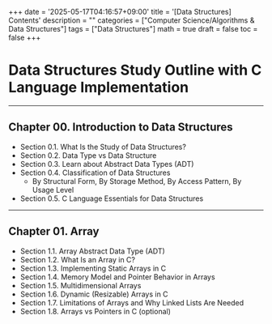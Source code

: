 +++
date = '2025-05-17T04:16:57+09:00'
title = '[Data Structures] Contents'
description = ""
categories = ["Computer Science/Algorithms & Data Structures"]
tags = ["Data Structures"]
math = true
draft = false
toc = false
+++

# Data Structures Study Outline with C Language Implementation

---

## Chapter 00. Introduction to Data Structures
- Section 0.1. What Is the Study of Data Structures?
- Section 0.2. Data Type vs Data Structure
- Section 0.3. Learn about Abstract Data Types (ADT)
- Section 0.4. Classification of Data Structures
	- By Structural Form, By Storage Method, By Access Pattern, By Usage Level
- Section 0.5. C Language Essentials for Data Structures

---

## Chapter 01. Array
- Section 1.1. Array Abstract Data Type (ADT)
- Section 1.2. What Is an Array in C?
- Section 1.3. Implementing Static Arrays in C
- Section 1.4. Memory Model and Pointer Behavior in Arrays
- Section 1.5. Multidimensional Arrays
- Section 1.6. Dynamic (Resizable) Arrays in C
- Section 1.7. Limitations of Arrays and Why Linked Lists Are Needed
- Section 1.8. Arrays vs Pointers in C (optional)
<!--

---

## Chapter 02. Linked List
- Section 2.1. Singly Linked List
- Section 2.2. Doubly Linked List
- Section 2.3. Circular Linked List
- Section 2.4. Operations and Time Complexity

---

## Chapter 03. Stack
- Section 3.1. LIFO Principle
- Section 3.2. Implementation (Array vs Linked List)
- Section 3.3. Applications of Stack
- Section 3.4. Time and Space Complexity

---

## Chapter 04. Queue
- Section 4.1. FIFO Principle
- Section 4.2. Linear and Circular Queue
- Section 4.3. Deque (Double-Ended Queue)
- Section 4.4. Priority Queue
- Section 4.5. Applications and Complexity

---

## Chapter 05. Recursion
- Section 5.1. Concept and Stack Relation
- Section 5.2. Base Case and Recursive Case
- Section 5.3. Tail Recursion
- Section 5.4. Recursion vs Iteration

---

## Chapter 06. Tree
- Section 6.1. Terminology and Properties
- Section 6.2. Binary Tree and Traversal
- Section 6.3. Binary Search Tree
- Section 6.4. Balanced Trees (AVL, Red-Black)
- Section 6.5. Heap

---

## Chapter 07. Graph
- Section 7.1. Representation (Matrix vs List)
- Section 7.2. Traversal (DFS, BFS)
- Section 7.3. Shortest Paths (Dijkstra)
- Section 7.4. Minimum Spanning Tree (Kruskal, Prim)

---

## Chapter 08. Hash Table
- Section 8.1. Hash Functions
- Section 8.2. Collision Resolution
- Section 8.3. Hash Maps vs Sets
- Section 8.4. Applications

---

## Chapter 09. String Algorithms
- Section 9.1. Memory Representation
- Section 9.2. Pattern Matching (KMP, Rabin-Karp, Boyer-Moore)
- Section 9.3. Practical Applications

---

## Chapter 10. Trie
- Section 10.1. Prefix Tree Concept
- Section 10.2. Insertion and Search
- Section 10.3. Use Cases in Auto-completion and Dictionaries

---

## Chapter 11. Segment Tree
- Section 11.1. Motivation and Structure
- Section 11.2. Range Query and Update
- Section 11.3. Complexity Analysis

---

## Chapter 12. Fenwick Tree (Binary Indexed Tree)
- Section 12.1. Introduction and Comparison with Segment Tree
- Section 12.2. Prefix Sums
- Section 12.3. Update and Query Operations

---

## Chapter 13. Union-Find (Disjoint Set)
- Section 13.1. Union and Find Operations
- Section 13.2. Path Compression and Union by Rank
- Section 13.3. Applications (e.g. Kruskal)

---

## Chapter 14. B-Tree and B+ Tree
- Section 14.1. Structure and Properties
- Section 14.2. Use in Databases and File Systems

---

## Chapter 15. Complexity Analysis
- Section 15.1. Big-O, Big-Ω, Big-Θ Notations
- Section 15.2. Time and Space Comparison Table

---

## Chapter 16. Data Structure Selection Guide
- Section 16.1. Choosing the Right Structure Based on Use Case
- Section 16.2. Memory vs Speed Trade-offs

---


<!--
## Chapter 01. Linear Data Structures
- Section 1.1. Array
- Section 1.2. Linked List
  - Section 1.2.1. Singly Linked List
  - Section 1.2.2. Doubly Linked List
  - Section 1.2.3. Circular Linked List
- Section 1.3. Stack
- Section 1.4. Queue
  - Section 1.4.1. Linear Queue
  - Section 1.4.2. Circular Queue
  - Section 1.4.3. Deque (Double-Ended Queue)
  - Section 1.4.4. Priority Queue

## Chapter 02. Recursion and Stack Applications
- Section 2.1. Understanding Recursion
- Section 2.2. Relation between Recursion and Stack
- Section 2.3. Space and Time Complexity in Recursion

## Chapter 03. Tree Structures
- Section 3.1. Basic Terminology and Concepts
- Section 3.2. Binary Tree and Traversal Techniques
  - Section 3.2.1. Preorder, Inorder, Postorder, Level-order
- Section 3.3. Binary Search Tree (BST)
- Section 3.4. Balanced Binary Trees
  - Section 3.4.1. AVL Tree
  - Section 3.4.2. Red-Black Tree
- Section 3.5. Heap

## Chapter 04. Graph Structures
- Section 4.1. Definitions and Representations
  - Section 4.1.1. Adjacency Matrix
  - Section 4.1.2. Adjacency List
- Section 4.2. Graph Traversal Algorithms
  - Section 4.2.1. Depth-First Search (DFS)
  - Section 4.2.2. Breadth-First Search (BFS)
- Section 4.3. Weighted Graphs and Shortest Paths
  - Section 4.3.1. Dijkstra’s Algorithm
- Section 4.4. Minimum Spanning Tree (MST)
  - Section 4.4.1. Kruskal’s Algorithm
  - Section 4.4.2. Prim’s Algorithm

## Chapter 05. Hashing
- Section 5.1. Hash Tables and Hash Functions
- Section 5.2. Collision Resolution Techniques
  - Section 5.2.1. Chaining
  - Section 5.2.2. Open Addressing
- Section 5.3. Hash Maps vs Hash Sets

## Chapter 06. String Data Structures
- Section 6.1. String Representation in Memory
- Section 6.2. String Matching Algorithms
  - Section 6.2.1. KMP Algorithm
  - Section 6.2.2. Rabin-Karp Algorithm
  - Section 6.2.3. Boyer-Moore Algorithm

## Chapter 07. Advanced Data Structures
- Section 7.1. Trie (Prefix Tree)
- Section 7.2. Segment Tree
- Section 7.3. Fenwick Tree (Binary Indexed Tree)
- Section 7.4. Union-Find (Disjoint Set)
- Section 7.5. B-Tree and B+ Tree

## Chapter 08. Complexity Analysis
- Section 8.1. Big-O, Big-Ω, Big-Θ Notations
- Section 8.2. Time and Space Complexity of Major Structures

## Chapter 09. Data Structure Selection Guide
- Section 9.1. Choosing the Right Data Structure
- Section 9.2. Trade-offs Between Memory and Speed
-->

<!--
Chapter 02. Linked Lists
	•	Understand node-based storage using pointers
	•	Explore singly, doubly, and circular linked lists
	•	Compare linked lists with arrays in terms of performance and use cases

Chapter 03. Stacks and Queues
	•	Learn the principles of LIFO (Stack) and FIFO (Queue)
	•	Implement stack and queue using arrays and linked lists
	•	Understand real-world applications like Undo, BFS, etc.

Chapter 04. Recursion & Call Stack
	•	Understand how recursion uses the call stack
	•	Compare iterative and recursive approaches
	•	Optimize recursive functions and avoid stack overflow

Chapter 05. Trees
	•	Learn tree terminology (root, leaf, height, etc.)
	•	Explore binary trees and traversal methods
	•	Understand binary search trees (BST) and balanced trees
	•	Study heaps and priority queue implementation

Chapter 06. Hashing
	•	Learn how hash tables map keys to values
	•	Understand hash functions and collision resolution techniques
	•	Apply hash maps in real-world problems

Chapter 07. Graphs
	•	Explore graph representations: adjacency matrix and list
	•	Implement DFS and BFS for traversal
	•	Understand directed/undirected and weighted/unweighted graphs
	•	Apply graph algorithms: shortest path, topological sort

Chapter 08. Advanced Structures
	•	Study trie for prefix-based string search
	•	Learn disjoint set (union-find) and its use in connectivity problems
	•	Understand segment trees and Fenwick trees for range queries
	•	Get a glimpse of B-Trees and skip lists

Chapter 09. Complexity & Trade-Offs
	•	Analyze time and space complexity of data structures
	•	Learn how to choose the right data structure for a given problem
	•	Discuss trade-offs between speed, memory, and implementation complexity

Chapter 10. Practice & Implementation
	•	Implement core data structures in code (C/Python/Java)
	•	Solve problems on platforms like LeetCode, Baekjoon, etc.
	•	Practice debugging and test-driven development
	•	Learn how to recognize and apply structures in real-world scenarios



- check complexity -> algorithms
- recursion -> after stack and with call stack

## Chapter 03. Linked Lists
- Singly Linked List
- Doubly Linked List
- Circular Linked List
- Insertion, Deletion, Traversal
- Comparison: Linked List vs Array

## Chapter 04. Stacks
- Stack ADT and use cases
- Array-based stack implementation
- Linked list-based stack implementation
- Stack applications (undo, parentheses checker, etc.)

## Chapter 05. Queues
- Queue ADT and use cases
- Linear Queue and Circular Queue
- Array vs Linked List implementations
- Deque and Priority Queue (basic)

## Chapter 06. Trees
- Tree terminology and representation
- Binary Tree and Traversal (Pre/In/Post-order)
- Binary Search Tree (BST)
- Tree applications and recursive implementation
- Brief intro to AVL/Red-Black Trees

## Chapter 07. Heaps & Priority Queues
- Max Heap / Min Heap
- Array representation of heaps
- Heap sort
- Priority Queue ADT and its applications

## Chapter 08. Hashing
- Hash functions and collision handling
- Open Addressing / Separate Chaining
- Hash Tables in C
- Applications (lookup, duplicate detection)

## Chapter 09. Graphs
- Graph representation (adjacency list/matrix)
- DFS & BFS (recursive & iterative)
- Directed/undirected, weighted/unweighted graphs
- Applications: shortest path (intro), topological sort

## Chapter 10. Advanced Structures
- Trie (Prefix Tree)
- Disjoint Set (Union-Find)
- Segment Tree / Fenwick Tree (optional)
- Skip List / B-Tree (conceptual overview)

## Chapter 11. Complexity & Design Trade-offs
- Time and Space Complexity of each structure
- Choosing the right data structure
- Trade-offs: speed vs memory vs simplicity

## Chapter 12. Practice & Implementation
- Coding common structures in C
- Debugging dynamic memory (Valgrind, etc.)
- LeetCode / 백준 / 프로그래머스 추천 문제
- Structuring reusable modules in C

-->